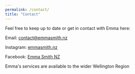 ```yaml
---
permalink: /contact/
title: "Contact"
---
```

Feel free to keep up to date or get in contact with Emma here:

Email: [contact@emmasmith.nz](mailto:contact@emmasmith.nz)

Instagram: [emmasmith.nz](https://www.instagram.com/emmasmith.nz/?hl=en)

Facebook: [Emma Smith NZ](https://www.facebook.com/emmasmith.newzealand)

Emma's services are available to the wider Wellington Region

<!-- Messenger Chat Plugin Code -->
<div id="fb-root"></div>

<!-- Your Chat Plugin code -->
<div id="fb-customer-chat" class="fb-customerchat">
</div>

<script>
    var chatbox = document.getElementById('fb-customer-chat');
    chatbox.setAttribute("page_id", "2015323498709396");
    chatbox.setAttribute("attribution", "biz_inbox");
</script>

<!-- Your SDK code -->
<script>
    window.fbAsyncInit = function() {
    FB.init({
        xfbml            : true,
        version          : 'v14.0'
    });
    };

    (function(d, s, id) {
    var js, fjs = d.getElementsByTagName(s)[0];
    if (d.getElementById(id)) return;
    js = d.createElement(s); js.id = id;
    js.src = 'https://connect.facebook.net/en_US/sdk/xfbml.customerchat.js';
    fjs.parentNode.insertBefore(js, fjs);
    }(document, 'script', 'facebook-jssdk'));
</script>
